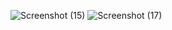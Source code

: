 ![Screenshot (15)](https://github.com/pavis12/pdf_to-_audiobook_with_query_retrieval/assets/134910711/e257872c-6e11-4727-bac2-d9f89cf4ce65)
![Screenshot (17)](https://github.com/pavis12/pdf_to-_audiobook_with_query_retrieval/assets/134910711/315c2144-f7c8-4ca3-a7dc-75babb509465)
